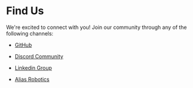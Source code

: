 # Find Us

We're excited to connect with you! Join our community through any of the following channels:

* [GitHub](https://github.com/aliasrobotics/cai)

* [Discord Community](https://discord.gg/v3SAXXg5)

* [Linkedin Group](https://www.linkedin.com/groups/10086397/)

* [Alias Robotics](https://aliasrobotics.com)